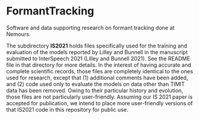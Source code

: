 # FormantTracking
Software and data supporting research on formant tracking done at Nemours.

The subdirectory **IS2021** holds files specifically used for the training and evaluation of the models reported by Lilley and Bunnell in the manuscript submitted to InterSpeech 2021 (Lilley and Bunnell 2021). See the README file in that directory for more details. In the interest of having accurate and complete scientific records, those files are completely identical to the ones used for research, except that (1) additional comments have been added, and (2) code used only to evaluate the models on data other than TIMIT data has been removed. Owing to their particular history and evolution, those files are not particularly user-friendly. Assuming our IS 2021 paper is accepted for publication, we intend to place more user-friendly versions of that IS2021 code in this repository for public use.

